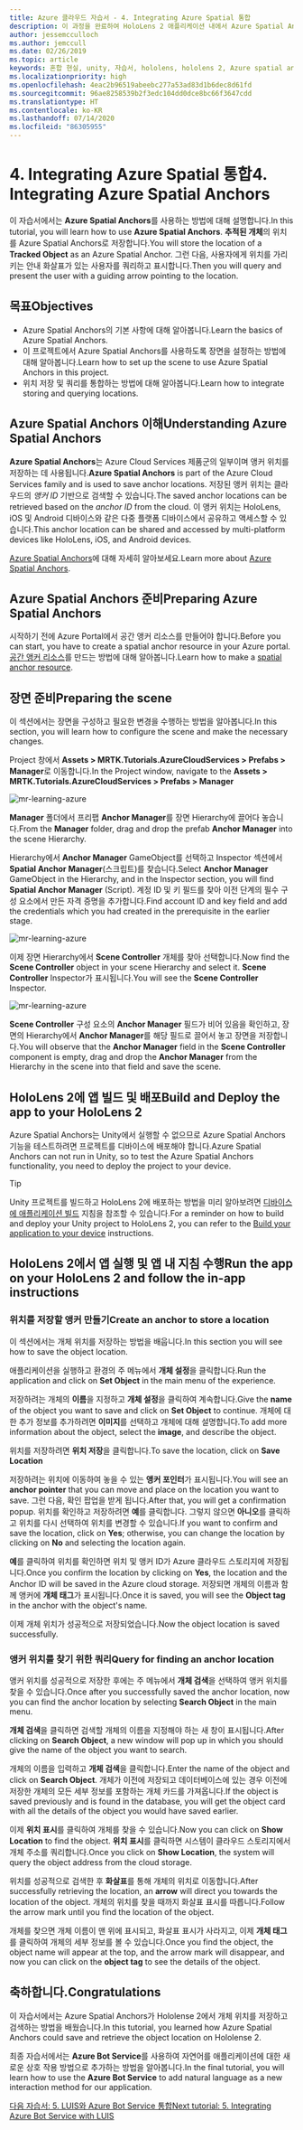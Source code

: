 ```yaml
---
title: Azure 클라우드 자습서 - 4. Integrating Azure Spatial 통합
description: 이 과정을 완료하여 HoloLens 2 애플리케이션 내에서 Azure Spatial Anchors를 구현하는 방법을 알아봅니다.
author: jessemcculloch
ms.author: jemccull
ms.date: 02/26/2019
ms.topic: article
keywords: 혼합 현실, unity, 자습서, hololens, hololens 2, Azure spatial anchors
ms.localizationpriority: high
ms.openlocfilehash: 4eac2b96519abeebc277a53ad83d1b6dec8d61fd
ms.sourcegitcommit: 96ae8258539b2f3edc104dd0dce8bc66f3647cdd
ms.translationtype: HT
ms.contentlocale: ko-KR
ms.lasthandoff: 07/14/2020
ms.locfileid: "86305955"
---
```

# <a name="4-integrating-azure-spatial-anchors"></a><span data-ttu-id="54976-105">4. Integrating Azure Spatial 통합</span><span class="sxs-lookup"><span data-stu-id="54976-105">4. Integrating Azure Spatial Anchors</span></span>

<span data-ttu-id="54976-106">이 자습서에서는 **Azure Spatial Anchors**를 사용하는 방법에 대해 설명합니다.</span><span class="sxs-lookup"><span data-stu-id="54976-106">In this tutorial, you will learn how to use **Azure Spatial Anchors**.</span></span> <span data-ttu-id="54976-107">**추적된 개체**의 위치를 Azure Spatial Anchors로 저장합니다.</span><span class="sxs-lookup"><span data-stu-id="54976-107">You will store the location of a **Tracked Object** as an Azure Spatial Anchor.</span></span> <span data-ttu-id="54976-108">그런 다음, 사용자에게 위치를 가리키는 안내 화살표가 있는 사용자를 쿼리하고 표시합니다.</span><span class="sxs-lookup"><span data-stu-id="54976-108">Then you will query and present the user with a guiding arrow pointing to the location.</span></span>

## <a name="objectives"></a><span data-ttu-id="54976-109">목표</span><span class="sxs-lookup"><span data-stu-id="54976-109">Objectives</span></span>

* <span data-ttu-id="54976-110">Azure Spatial Anchors의 기본 사항에 대해 알아봅니다.</span><span class="sxs-lookup"><span data-stu-id="54976-110">Learn the basics of Azure Spatial Anchors.</span></span>
* <span data-ttu-id="54976-111">이 프로젝트에서 Azure Spatial Anchors를 사용하도록 장면을 설정하는 방법에 대해 알아봅니다.</span><span class="sxs-lookup"><span data-stu-id="54976-111">Learn how to set up the scene to use Azure Spatial Anchors in this project.</span></span>
* <span data-ttu-id="54976-112">위치 저장 및 쿼리를 통합하는 방법에 대해 알아봅니다.</span><span class="sxs-lookup"><span data-stu-id="54976-112">Learn how to integrate storing and querying locations.</span></span>

## <a name="understanding-azure-spatial-anchors"></a><span data-ttu-id="54976-113">Azure Spatial Anchors 이해</span><span class="sxs-lookup"><span data-stu-id="54976-113">Understanding Azure Spatial Anchors</span></span>

 <span data-ttu-id="54976-114">**Azure Spatial Anchors**는 Azure Cloud Services 제품군의 일부이며 앵커 위치를 저장하는 데 사용됩니다.</span><span class="sxs-lookup"><span data-stu-id="54976-114">**Azure Spatial Anchors** is part of the Azure Cloud Services family and is used to save anchor locations.</span></span> <span data-ttu-id="54976-115">저장된 앵커 위치는 클라우드의 *앵커 ID* 기반으로 검색할 수 있습니다.</span><span class="sxs-lookup"><span data-stu-id="54976-115">The saved anchor locations can be retrieved based on the *anchor ID* from the cloud.</span></span> <span data-ttu-id="54976-116">이 앵커 위치는 HoloLens, iOS 및 Android 디바이스와 같은 다중 플랫폼 디바이스에서 공유하고 액세스할 수 있습니다.</span><span class="sxs-lookup"><span data-stu-id="54976-116">This anchor location can be shared and accessed by multi-platform devices like HoloLens, iOS, and Android devices.</span></span>

<span data-ttu-id="54976-117">[Azure Spatial Anchors](https://docs.microsoft.com/azure/spatial-anchors/overview)에 대해 자세히 알아보세요.</span><span class="sxs-lookup"><span data-stu-id="54976-117">Learn more about [Azure Spatial Anchors](https://docs.microsoft.com/azure/spatial-anchors/overview).</span></span>

## <a name="preparing-azure-spatial-anchors"></a><span data-ttu-id="54976-118">Azure Spatial Anchors 준비</span><span class="sxs-lookup"><span data-stu-id="54976-118">Preparing Azure Spatial Anchors</span></span>

<span data-ttu-id="54976-119">시작하기 전에 Azure Portal에서 공간 앵커 리소스를 만들어야 합니다.</span><span class="sxs-lookup"><span data-stu-id="54976-119">Before you can start, you have to create a spatial anchor resource in your Azure portal.</span></span>
<span data-ttu-id="54976-120">[공간 앵커 리소스](https://docs.microsoft.com/azure/spatial-anchors/quickstarts/get-started-hololens#create-a-spatial-anchors-resource)를 만드는 방법에 대해 알아봅니다.</span><span class="sxs-lookup"><span data-stu-id="54976-120">Learn how to make a [spatial anchor resource](https://docs.microsoft.com/azure/spatial-anchors/quickstarts/get-started-hololens#create-a-spatial-anchors-resource).</span></span>

## <a name="preparing-the-scene"></a><span data-ttu-id="54976-121">장면 준비</span><span class="sxs-lookup"><span data-stu-id="54976-121">Preparing the scene</span></span>

<span data-ttu-id="54976-122">이 섹션에서는 장면을 구성하고 필요한 변경을 수행하는 방법을 알아봅니다.</span><span class="sxs-lookup"><span data-stu-id="54976-122">In this section, you will learn how to configure the scene and make the necessary changes.</span></span>

<span data-ttu-id="54976-123">Project 창에서 **Assets > MRTK.Tutorials.AzureCloudServices > Prefabs > Manager**로 이동합니다.</span><span class="sxs-lookup"><span data-stu-id="54976-123">In the Project window, navigate to the **Assets > MRTK.Tutorials.AzureCloudServices > Prefabs > Manager**</span></span>

![mr-learning-azure](images/mr-learning-azure/tutorial4-section1-step1-1.png)

<span data-ttu-id="54976-125">**Manager** 폴더에서 프리팹 **Anchor Manager**를 장면 Hierarchy에 끌어다 놓습니다.</span><span class="sxs-lookup"><span data-stu-id="54976-125">From the **Manager** folder, drag and drop the prefab **Anchor Manager** into the scene Hierarchy.</span></span>

<span data-ttu-id="54976-126">Hierarchy에서 **Anchor Manager** GameObject를 선택하고 Inspector 섹션에서 **Spatial Anchor Manager**(스크립트)를 찾습니다.</span><span class="sxs-lookup"><span data-stu-id="54976-126">Select **Anchor Manager** GameObject in the Hierarchy, and in the Inspector section, you will find **Spatial Anchor Manager** (Script).</span></span> <span data-ttu-id="54976-127">계정 ID 및 키 필드를 찾아 이전 단계의 필수 구성 요소에서 만든 자격 증명을 추가합니다.</span><span class="sxs-lookup"><span data-stu-id="54976-127">Find account ID and key field and add the credentials which you had created in the prerequisite in the earlier stage.</span></span>

![mr-learning-azure](images/mr-learning-azure/tutorial4-section1-step2-1.png)

<span data-ttu-id="54976-129">이제 장면 Hierarchy에서 **Scene Controller** 개체를 찾아 선택합니다.</span><span class="sxs-lookup"><span data-stu-id="54976-129">Now find the **Scene Controller** object in your scene Hierarchy and select it.</span></span> <span data-ttu-id="54976-130">**Scene Controller** Inspector가 표시됩니다.</span><span class="sxs-lookup"><span data-stu-id="54976-130">You will see the **Scene Controller** Inspector.</span></span>

![mr-learning-azure](images/mr-learning-azure/tutorial4-section1-step3-1.png)

<span data-ttu-id="54976-132">**Scene Controller** 구성 요소의 **Anchor Manager** 필드가 비어 있음을 확인하고, 장면의 Hierarchy에서 **Anchor Manager**를 해당 필드로 끌어서 놓고 장면을 저장합니다.</span><span class="sxs-lookup"><span data-stu-id="54976-132">You will observe that the **Anchor Manager** field in the **Scene Controller** component is empty, drag and drop the **Anchor Manager** from the Hierarchy in the scene into that field and save the scene.</span></span>

## <a name="build-and-deploy-the-app-to-your-hololens-2"></a><span data-ttu-id="54976-133">HoloLens 2에 앱 빌드 및 배포</span><span class="sxs-lookup"><span data-stu-id="54976-133">Build and Deploy the app to your HoloLens 2</span></span>

<span data-ttu-id="54976-134">Azure Spatial Anchors는 Unity에서 실행할 수 없으므로 Azure Spatial Anchors 기능을 테스트하려면 프로젝트를 디바이스에 배포해야 합니다.</span><span class="sxs-lookup"><span data-stu-id="54976-134">Azure Spatial Anchors can not run in Unity, so to test the Azure Spatial Anchors functionality, you need to deploy the project to your device.</span></span>

> [!TIP]
> <span data-ttu-id="54976-135">Unity 프로젝트를 빌드하고 HoloLens 2에 배포하는 방법을 미리 알아보려면 [디바이스에 애플리케이션 빌드](mr-learning-base-ch1.md#build-your-application-to-your-device) 지침을 참조할 수 있습니다.</span><span class="sxs-lookup"><span data-stu-id="54976-135">For a reminder on how to build and deploy your Unity project to HoloLens 2, you can refer to the [Build your application to your device](mr-learning-base-ch1.md#build-your-application-to-your-device) instructions.</span></span>

## <a name="run-the-app-on-your-hololens-2-and-follow-the-in-app-instructions"></a><span data-ttu-id="54976-136">HoloLens 2에서 앱 실행 및 앱 내 지침 수행</span><span class="sxs-lookup"><span data-stu-id="54976-136">Run the app on your HoloLens 2 and follow the in-app instructions</span></span>

### <a name="create-an-anchor-to-store-a-location"></a><span data-ttu-id="54976-137">위치를 저장할 앵커 만들기</span><span class="sxs-lookup"><span data-stu-id="54976-137">Create an anchor to store a location</span></span>

<span data-ttu-id="54976-138">이 섹션에서는 개체 위치를 저장하는 방법을 배웁니다.</span><span class="sxs-lookup"><span data-stu-id="54976-138">In this section you will see how to save the object location.</span></span>

<span data-ttu-id="54976-139">애플리케이션을 실행하고 환경의 주 메뉴에서 **개체 설정**을 클릭합니다.</span><span class="sxs-lookup"><span data-stu-id="54976-139">Run the application and click on **Set Object** in the main menu of the experience.</span></span>

<span data-ttu-id="54976-140">저장하려는 개체의 **이름**을 지정하고 **개체 설정**을 클릭하여 계속합니다.</span><span class="sxs-lookup"><span data-stu-id="54976-140">Give the **name** of the object you want to save and click on **Set Object** to continue.</span></span> <span data-ttu-id="54976-141">개체에 대한 추가 정보를 추가하려면 **이미지**를 선택하고 개체에 대해 설명합니다.</span><span class="sxs-lookup"><span data-stu-id="54976-141">To add more information about the object, select the **image**, and describe the object.</span></span>

<span data-ttu-id="54976-142">위치를 저장하려면 **위치 저장**을 클릭합니다.</span><span class="sxs-lookup"><span data-stu-id="54976-142">To save the location, click on **Save Location**</span></span>

<span data-ttu-id="54976-143">저장하려는 위치에 이동하여 놓을 수 있는 **앵커 포인터**가 표시됩니다.</span><span class="sxs-lookup"><span data-stu-id="54976-143">You will see an **anchor pointer** that you can move and place on the location you want to save.</span></span> <span data-ttu-id="54976-144">그런 다음, 확인 팝업을 받게 됩니다.</span><span class="sxs-lookup"><span data-stu-id="54976-144">After that, you will get a confirmation popup.</span></span> <span data-ttu-id="54976-145">위치를 확인하고 저장하려면 **예**를 클릭합니다. 그렇지 않으면 **아니오**를 클릭하고 위치를 다시 선택하여 위치를 변경할 수 있습니다.</span><span class="sxs-lookup"><span data-stu-id="54976-145">If you want to confirm and save the location, click on **Yes**; otherwise, you can change the location by clicking on **No** and selecting the location again.</span></span>

<span data-ttu-id="54976-146">**예**를 클릭하여 위치를 확인하면 위치 및 앵커 ID가 Azure 클라우드 스토리지에 저장됩니다.</span><span class="sxs-lookup"><span data-stu-id="54976-146">Once you confirm the location by clicking on **Yes**, the location and the Anchor ID will be saved in the Azure cloud storage.</span></span> <span data-ttu-id="54976-147">저장되면 개체의 이름과 함께 앵커에 **개체 태그**가 표시됩니다.</span><span class="sxs-lookup"><span data-stu-id="54976-147">Once it is saved, you will see the **Object tag**  in the anchor with the object's name.</span></span>

<span data-ttu-id="54976-148">이제 개체 위치가 성공적으로 저장되었습니다.</span><span class="sxs-lookup"><span data-stu-id="54976-148">Now the object location is saved successfully.</span></span>

### <a name="query-for-finding-an-anchor-location"></a><span data-ttu-id="54976-149">앵커 위치를 찾기 위한 쿼리</span><span class="sxs-lookup"><span data-stu-id="54976-149">Query for finding an anchor location</span></span>

<span data-ttu-id="54976-150">앵커 위치를 성공적으로 저장한 후에는 주 메뉴에서 **개체 검색**을 선택하여 앵커 위치를 찾을 수 있습니다.</span><span class="sxs-lookup"><span data-stu-id="54976-150">Once after you successfully saved the anchor location, now you can find the anchor location by selecting **Search Object** in the main menu.</span></span>

<span data-ttu-id="54976-151">**개체 검색**을 클릭하면 검색할 개체의 이름을 지정해야 하는 새 창이 표시됩니다.</span><span class="sxs-lookup"><span data-stu-id="54976-151">After clicking on **Search Object**, a new window will pop up in which you should give the name of the object you want to search.</span></span>

<span data-ttu-id="54976-152">개체의 이름을 입력하고 **개체 검색**을 클릭합니다.</span><span class="sxs-lookup"><span data-stu-id="54976-152">Enter the name of the object and click on **Search Object**.</span></span> <span data-ttu-id="54976-153">개체가 이전에 저장되고 데이터베이스에 있는 경우 이전에 저장한 개체의 모든 세부 정보를 포함하는 개체 카드를 가져옵니다.</span><span class="sxs-lookup"><span data-stu-id="54976-153">If the object is saved previously and is found in the database, you will get the object card with all the details of the object you would have saved earlier.</span></span>

<span data-ttu-id="54976-154">이제 **위치 표시**를 클릭하여 개체를 찾을 수 있습니다.</span><span class="sxs-lookup"><span data-stu-id="54976-154">Now you can click on **Show Location** to find the object.</span></span> <span data-ttu-id="54976-155">**위치 표시**를 클릭하면 시스템이 클라우드 스토리지에서 개체 주소를 쿼리합니다.</span><span class="sxs-lookup"><span data-stu-id="54976-155">Once you click on **Show Location**, the system will query the object address from the cloud storage.</span></span>

<span data-ttu-id="54976-156">위치를 성공적으로 검색한 후 **화살표**를 통해 개체의 위치로 이동합니다.</span><span class="sxs-lookup"><span data-stu-id="54976-156">After successfully retrieving the location, an **arrow** will direct you towards the location of the object.</span></span> <span data-ttu-id="54976-157">개체의 위치를 찾을 때까지 화살표 표시를 따릅니다.</span><span class="sxs-lookup"><span data-stu-id="54976-157">Follow the arrow mark until you find the location of the object.</span></span>

<span data-ttu-id="54976-158">개체를 찾으면 개체 이름이 맨 위에 표시되고, 화살표 표시가 사라지고, 이제 **개체 태그**를 클릭하여 개체의 세부 정보를 볼 수 있습니다.</span><span class="sxs-lookup"><span data-stu-id="54976-158">Once you find the object, the object name will appear at the top, and the arrow mark will disappear, and now you can click on the **object tag** to see the details of the object.</span></span>

## <a name="congratulations"></a><span data-ttu-id="54976-159">축하합니다.</span><span class="sxs-lookup"><span data-stu-id="54976-159">Congratulations</span></span>

<span data-ttu-id="54976-160">이 자습서에서는 Azure Spatial Anchors가 Hololense 2에서 개체 위치를 저장하고 검색하는 방법을 배웠습니다.</span><span class="sxs-lookup"><span data-stu-id="54976-160">In this tutorial, you learned how Azure Spatial Anchors could save and retrieve the object location on Hololense 2.</span></span>

<span data-ttu-id="54976-161">최종 자습서에서는 **Azure Bot Service**를 사용하여 자연어를 애플리케이션에 대한 새로운 상호 작용 방법으로 추가하는 방법을 알아봅니다.</span><span class="sxs-lookup"><span data-stu-id="54976-161">In the final tutorial, you will learn how to use the **Azure Bot Service** to add natural language as a new interaction method for our application.</span></span>

[<span data-ttu-id="54976-162">다음 자습서: 5. LUIS와 Azure Bot Service 통합</span><span class="sxs-lookup"><span data-stu-id="54976-162">Next tutorial: 5. Integrating Azure Bot Service with LUIS</span></span>](mr-learning-azure-05.md)
